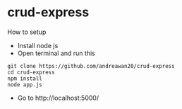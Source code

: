 # crud-express

How to setup

- Install node js
- Open terminal and run this
```
git clone https://github.com/andreawan20/crud-express
cd crud-express
npm install
node app.js
```
- Go to http://localhost:5000/

